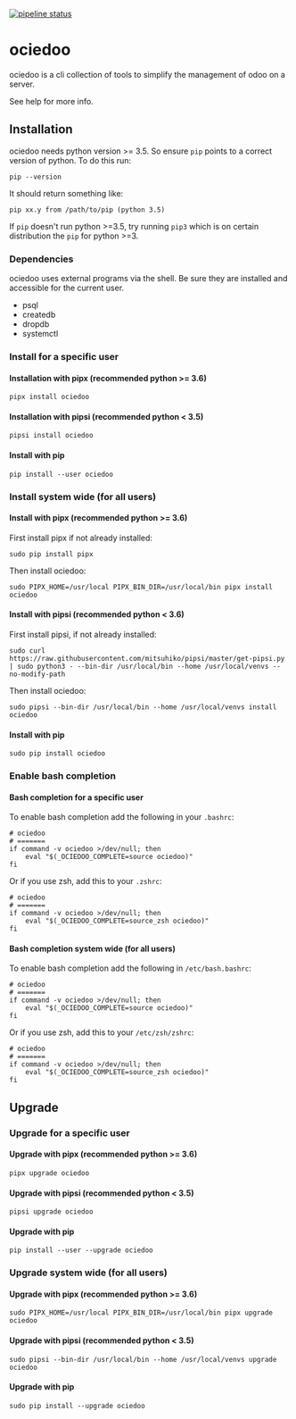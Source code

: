 [![pipeline status](https://gitlab.com/coopiteasy/ociedoo/badges/master/pipeline.svg)](https://gitlab.com/coopiteasy/ociedoo)

ociedoo
=======

ociedoo is a cli collection of tools to simplify the management of odoo
on a server.

See help for more info.


Installation
------------

ociedoo needs python version >= 3.5. So ensure `pip` points to a correct
version of python. To do this run:
```shell
pip --version
```

It should return something like:
```
pip xx.y from /path/to/pip (python 3.5)
```

If `pip` doesn't run python >=3.5, try running `pip3` which is on
certain distribution the `pip` for python >=3.


### Dependencies

ociedoo uses external programs via the shell. Be sure they are installed
and accessible for the current user.

- psql
- createdb
- dropdb
- systemctl


### Install for a specific user


#### Installation with pipx (recommended python >= 3.6)

```shell
pipx install ociedoo
```


#### Installation with pipsi (recommended python < 3.5)

```shell
pipsi install ociedoo
```


#### Install with pip

```shell
pip install --user ociedoo
```


### Install system wide (for all users)


#### Install with pipx (recommended python >= 3.6)

First install pipx if not already installed:
```shell
sudo pip install pipx
```

Then install ociedoo:
```shell
sudo PIPX_HOME=/usr/local PIPX_BIN_DIR=/usr/local/bin pipx install ociedoo
```


#### Install with pipsi (recommended python < 3.6)

First install pipsi, if not already installed:
```shell
sudo curl https://raw.githubusercontent.com/mitsuhiko/pipsi/master/get-pipsi.py | sudo python3 - --bin-dir /usr/local/bin --home /usr/local/venvs --no-modify-path
```

Then install ociedoo:
```shell
sudo pipsi --bin-dir /usr/local/bin --home /usr/local/venvs install ociedoo
```


#### Install with pip
```shell
sudo pip install ociedoo
```


### Enable bash completion


#### Bash completion for a specific user

To enable bash completion add the following in your `.bashrc`:

```shell
# ociedoo
# =======
if command -v ociedoo >/dev/null; then
    eval "$(_OCIEDOO_COMPLETE=source ociedoo)"
fi
```

Or if you use zsh, add this to your `.zshrc`:
```shell
# ociedoo
# =======
if command -v ociedoo >/dev/null; then
    eval "$(_OCIEDOO_COMPLETE=source_zsh ociedoo)"
fi
```


#### Bash completion system wide (for all users)

To enable bash completion add the following in `/etc/bash.bashrc`:
```shell
# ociedoo
# =======
if command -v ociedoo >/dev/null; then
    eval "$(_OCIEDOO_COMPLETE=source ociedoo)"
fi
```

Or if you use zsh, add this to your `/etc/zsh/zshrc`:
```shell
# ociedoo
# =======
if command -v ociedoo >/dev/null; then
    eval "$(_OCIEDOO_COMPLETE=source_zsh ociedoo)"
fi
```


Upgrade
-------


### Upgrade for a specific user


#### Upgrade with pipx (recommended python >= 3.6)

```shell
pipx upgrade ociedoo
```


#### Upgrade with pipsi (recommended python < 3.5)

```shell
pipsi upgrade ociedoo
```


#### Upgrade with pip

```shell
pip install --user --upgrade ociedoo
```


### Upgrade system wide (for all users)


#### Upgrade with pipx (recommended python >= 3.6)

```shell
sudo PIPX_HOME=/usr/local PIPX_BIN_DIR=/usr/local/bin pipx upgrade ociedoo
```


#### Upgrade with pipsi (recommended python < 3.5)

```shell
sudo pipsi --bin-dir /usr/local/bin --home /usr/local/venvs upgrade ociedoo
```


#### Upgrade with pip

```shell
sudo pip install --upgrade ociedoo
```
